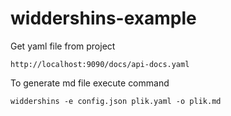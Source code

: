 # widdershins-example

Get yaml file from project

    http://localhost:9090/docs/api-docs.yaml
    
To generate md file execute command

    widdershins -e config.json plik.yaml -o plik.md
